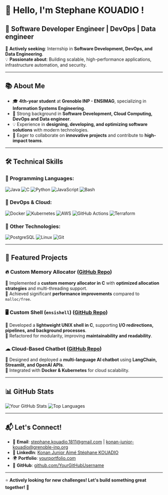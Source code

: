 # 👋 Hello, I'm Stephane KOUADIO !

## 🚀 Software Developer Engineer | DevOps | Data engineer

🎯 **Actively seeking**: Internship in **Software Development, DevOps, and Data Engineering**.  
💡 **Passionate about**: Building scalable, high-performance applications, infrastructure automation, and security.  

---

## 📚 About Me

- 🎓 **4th-year student** at **Grenoble INP - ENSIMAG**, specializing in **Information Systems Engineering**.
- 🔎 Strong background in **Software Development, Cloud Computing, DevOps and Data engineer**.
- 💡 Experience in **designing, developing, and optimizing software solutions** with modern technologies.
- 🤝 Eager to collaborate on **innovative projects** and contribute to **high-impact teams**.

---

## 🛠️ Technical Skills

### 🔹 **Programming Languages**:
![Java](https://img.shields.io/badge/Java-%23ED8B00.svg?style=flat-square&logo=java&logoColor=white)
![C](https://img.shields.io/badge/C-%2300599C.svg?style=flat-square&logo=c&logoColor=white)
![Python](https://img.shields.io/badge/Python-3670A0?style=flat-square&logo=python&logoColor=white)
![JavaScript](https://img.shields.io/badge/JavaScript-F7DF1E?style=flat-square&logo=javascript&logoColor=black)
![Bash](https://img.shields.io/badge/Bash-4EAA25?style=flat-square&logo=gnu-bash&logoColor=white)

### 🔹 **DevOps & Cloud**:
![Docker](https://img.shields.io/badge/Docker-2496ED?style=flat-square&logo=docker&logoColor=white)
![Kubernetes](https://img.shields.io/badge/Kubernetes-326CE5?style=flat-square&logo=kubernetes&logoColor=white)
![AWS](https://img.shields.io/badge/AWS-232F3E?style=flat-square&logo=amazon-aws&logoColor=white)
![GitHub Actions](https://img.shields.io/badge/GitHub_Actions-2088FF?style=flat-square&logo=github-actions&logoColor=white)
![Terraform](https://img.shields.io/badge/Terraform-623CE4?style=flat-square&logo=terraform&logoColor=white)

### 🔹 **Other Technologies**:
![PostgreSQL](https://img.shields.io/badge/PostgreSQL-336791?style=flat-square&logo=postgresql&logoColor=white)
![Linux](https://img.shields.io/badge/Linux-FCC624?style=flat-square&logo=linux&logoColor=black)
![Git](https://img.shields.io/badge/Git-F05032?style=flat-square&logo=git&logoColor=white)

---

## 📌 Featured Projects

### 🔥 **Custom Memory Allocator** ([GitHub Repo](#))
🔹 Implemented a **custom memory allocator in C** with **optimized allocation strategies** and multi-threading support.  
🔹 Achieved significant **performance improvements** compared to `malloc/free`.  

### 🖥️ **Custom Shell (`ensishell`)** ([GitHub Repo](#))
🔹 Developed a **lightweight UNIX shell in C**, supporting **I/O redirections, pipelines, and background processes**.  
🔹 Refactored for modularity, improving **maintainability and readability**.  

### ☁ **Cloud-Based Chatbot** ([GitHub Repo](#))
🔹 Designed and deployed a **multi-language AI chatbot** using **LangChain, Streamlit, and OpenAI APIs**.  
🔹 Integrated with **Docker & Kubernetes** for cloud scalability.  

---

## 📊 GitHub Stats

![Your GitHub Stats](https://github-readme-stats.vercel.app/api?username=SHoward225&show_icons=true&theme=dark&count_private=true)
![Top Languages](https://github-readme-stats.vercel.app/api/top-langs/?username=SHoward225&layout=compact&theme=dark)

---

## 📬 Let's Connect!

- 📧 **Email**: [stephane.kouadio.1811@gmail.com](mailto:stephane.kouadio.1811@gmail.com) | [konan-junior-kouadio@grenoble-inp.org](konan-junior-kouadio@grenoble-inp.org)
- 💼 **LinkedIn**: [Konan Junior Aimé Stéphane KOUADIO](https://www.linkedin.com/in/kouadio-konan-junior-aim%C3%A9-st%C3%A9phane/)
- 🌍 **Portfolio**: [yourportfolio.com](https://yourportfolio.com)  
- 🐙 **GitHub**: [github.com/YourGitHubUsername](https://github.com/SHoward225)  

---

⭐ **Actively looking for new challenges! Let's build something great together!** 🚀
